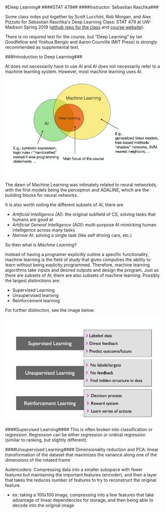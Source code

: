 #Deep Learning#
####STAT 479##
####Instructor: Sebastian Raschka###

Some class notes put together by Scott Lucchini, Rob Morgan, and Alex Pizzuto for Sebastian Raschka's Deep Learning Class: STAT 479 at UW-Madison Spring 2019 ([github repo for the class](https://github.com/rasbt/stat479-deep-learning-ss19) and [course website](http://pages.stat.wisc.edu/~sraschka/teaching/stat479-ss2019/)).

There is no required text for the course, but “Deep Learning” by Ian Goodfellow and Yoshua Bengio and Aaron Courville (MIT Press) is strongly recommended as supplemental text.

###Introduction to Deep Learning###

AI does not necessarily have to use AI and AI does not necessarily refer to a machine learning system. However, most machine learning uses AI.

![AI distinction](./images/AI_ML_Venn.png "AI vs ML vs Deep Learning")

The dawn of Machine Learning was intimately related to neural networkds, with the first models being the perceptron and ADALINE, which are the building blocks for neural networks. 

It is also worth noting the different subsets of AI, there are 

* _Artificial Intelligence (AI)_: the original subfield of CS, solving tasks that humans are good at
* _Artificial General Intelligence (AGI)_: multi-purpose AI mimicking human intelligence across many tasks
* _Narrow AI_: solving a single task (like self driving cars, etc.)

So then what is _Machine Learning_?

Instead of having a programer explicitly outline a specific functionality, machine learning is the field of study that gives computres the ability to learn without being explicity programmed. Therefore, machine learning algorithms take inputs and desired outputs and design the program. Just as there are subsets of AI, there are also subsets of machine learning. Possibly the largest distinctions are:

* Supervised Learning
* Unsupervised learning
* Reinforcement learning

For further distinction, see the image below: 

![ML distinction](./images/supervised_unsupervised.png "ML distinctions")

####Supervised Learning####
This is often broken into classification or regression. Regression can be either regression or ordinal regression (similar to ranking, but slightly different).

####Unsupervised Learning####
Dimensionality reduction and PCA: linear transformation of the dataset that maximizes the variance along one of the dimensions of the rotated frame

Autencoders: Compressing data into a smaller subspace with fewer features but maintaining the important features (encoder), and then a layer that takes the reduces number of features to try to reconstruct the original feature 
* ex: taking a 100x100 image, compressing into a few features that take advantage of linear dependencies for storage, and then being able to decode into the original image



